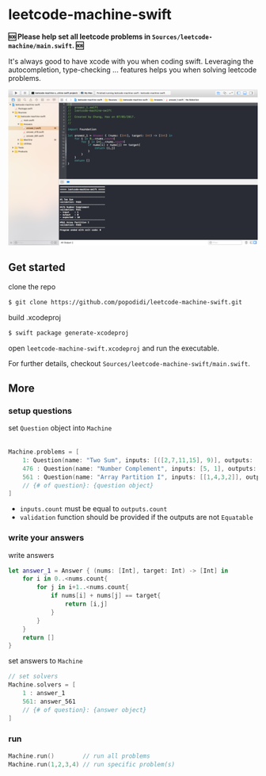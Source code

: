 # leetcode-machine-swift


**🆘 Please help set all leetcode problems in `Sources/leetcode-machine/main.swift`. 🆘**

It's always good to have xcode with you when coding swift. Leveraging the autocompletion, type-checking ... features helps you when solving leetcode problems.

![](screen-shot.png)

## Get started

clone the repo

```bash
$ git clone https://github.com/popodidi/leetcode-machine-swift.git
```

build .xcodeproj

```bash
$ swift package generate-xcodeproj
```

open `leetcode-machine-swift.xcodeproj` and run the executable.

For further details, checkout `Sources/leetcode-machine-swift/main.swift`.

## More

### setup questions

set `Question` object into `Machine`

```swift

Machine.problems = [
    1: Question(name: "Two Sum", inputs: [([2,7,11,15], 9)], outputs: [[0, 1]], validation: { return compare($0, $1) }),
    476 : Question(name: "Number Complement", inputs: [5, 1], outputs: [2, 10]),
    561 : Question(name: "Array Partition I", inputs: [[1,4,3,2]], outputs: [4])
    // {# of question}: {question object}
]
```
- `inputs.count` must be equal to `outputs.count`
- `validation` function should be provided if the outputs are not `Equatable`

### write your answers

write answers

```swift
let answer_1 = Answer { (nums: [Int], target: Int) -> [Int] in
    for i in 0..<nums.count{
        for j in i+1..<nums.count{
            if nums[i] + nums[j] == target{
                return [i,j]
            }
        }
    }
    return []
}
```

set answers to `Machine`

```swift
// set solvers
Machine.solvers = [
    1 : answer_1
    561: answer_561
	// {# of question}: {answer object}
]
```

### run

```swift
Machine.run()        // run all problems
Machine.run(1,2,3,4) // run specific problem(s)
```